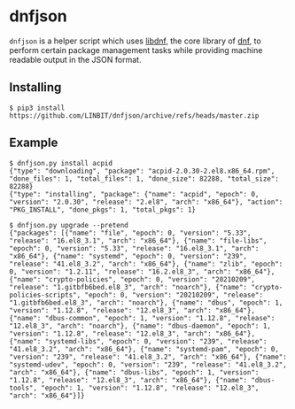 # dnfjson

`dnfjson` is a helper script which uses [libdnf](https://github.com/rpm-software-management/libdnf),
the core library of [dnf](https://github.com/rpm-software-management/dnf), to
perform certain package management tasks while providing machine readable output
in the JSON format.

## Installing

```
$ pip3 install https://github.com/LINBIT/dnfjson/archive/refs/heads/master.zip
```

## Example

```
$ dnfjson.py install acpid
{"type": "downloading", "package": "acpid-2.0.30-2.el8.x86_64.rpm", "done_files": 1, "total_files": 1, "done_size": 82288, "total_size": 82288}
{"type": "installing", "package": {"name": "acpid", "epoch": 0, "version": "2.0.30", "release": "2.el8", "arch": "x86_64"}, "action": "PKG_INSTALL", "done_pkgs": 1, "total_pkgs": 1}

$ dnfjson.py upgrade --pretend
{"packages": [{"name": "file", "epoch": 0, "version": "5.33", "release": "16.el8_3.1", "arch": "x86_64"}, {"name": "file-libs", "epoch": 0, "version": "5.33", "release": "16.el8_3.1", "arch": "x86_64"}, {"name": "systemd", "epoch": 0, "version": "239", "release": "41.el8_3.2", "arch": "x86_64"}, {"name": "zlib", "epoch": 0, "version": "1.2.11", "release": "16.2.el8_3", "arch": "x86_64"}, {"name": "crypto-policies", "epoch": 0, "version": "20210209", "release": "1.gitbfb6bed.el8_3", "arch": "noarch"}, {"name": "crypto-policies-scripts", "epoch": 0, "version": "20210209", "release": "1.gitbfb6bed.el8_3", "arch": "noarch"}, {"name": "dbus", "epoch": 1, "version": "1.12.8", "release": "12.el8_3", "arch": "x86_64"}, {"name": "dbus-common", "epoch": 1, "version": "1.12.8", "release": "12.el8_3", "arch": "noarch"}, {"name": "dbus-daemon", "epoch": 1, "version": "1.12.8", "release": "12.el8_3", "arch": "x86_64"}, {"name": "systemd-libs", "epoch": 0, "version": "239", "release": "41.el8_3.2", "arch": "x86_64"}, {"name": "systemd-pam", "epoch": 0, "version": "239", "release": "41.el8_3.2", "arch": "x86_64"}, {"name": "systemd-udev", "epoch": 0, "version": "239", "release": "41.el8_3.2", "arch": "x86_64"}, {"name": "dbus-libs", "epoch": 1, "version": "1.12.8", "release": "12.el8_3", "arch": "x86_64"}, {"name": "dbus-tools", "epoch": 1, "version": "1.12.8", "release": "12.el8_3", "arch": "x86_64"}]}
```
